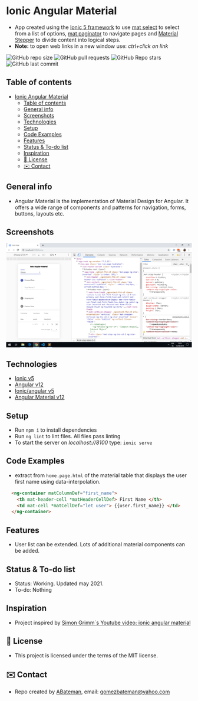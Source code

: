 # Ionic Angular Material

* App created using the [Ionic 5 framework](https://ionicframework.com/docs) to use [mat select](https://material.angular.io/components/select/overview) to select from a list of options, [mat paginator](https://material.angular.io/components/paginator/overview) to navigate pages and [Material Stepper](https://material.angular.io/components/stepper/overview) to divide content into logical steps.
* **Note:** to open web links in a new window use: _ctrl+click on link_

![GitHub repo size](https://img.shields.io/github/repo-size/AndrewJBateman/ionic-angular-material?style=plastic)
![GitHub pull requests](https://img.shields.io/github/issues-pr/AndrewJBateman/ionic-angular-material?style=plastic)
![GitHub Repo stars](https://img.shields.io/github/stars/AndrewJBateman/ionic-angular-material?style=plastic)
![GitHub last commit](https://img.shields.io/github/last-commit/AndrewJBateman/ionic-angular-material?style=plastic)

## Table of contents

* [Ionic Angular Material](#ionic-angular-material)
  * [Table of contents](#table-of-contents)
  * [General info](#general-info)
  * [Screenshots](#screenshots)
  * [Technologies](#technologies)
  * [Setup](#setup)
  * [Code Examples](#code-examples)
  * [Features](#features)
  * [Status & To-do list](#status--to-do-list)
  * [Inspiration](#inspiration)
  * [:file_folder: License](#file_folder-license)
  * [:envelope: Contact](#envelope-contact)

## General info

* Angular Material is the implementation of Material Design for Angular. It offers a wide range of components and patterns for navigation, forms, buttons, layouts etc.

## Screenshots

![image](./img/front-screen.png)

## Technologies

* [Ionic v5](https://ionicframework.com/)
* [Angular v12](https://angular.io/)
* [Ionic/angular v5](https://www.npmjs.com/package/@ionic/angular)
* [Angular Material v12](https://material.angular.io/)

## Setup

* Run `npm i` to install dependencies
* Run `ng lint` to lint files. All files pass linting
* To start the server on _localhost://8100_ type: `ionic serve`

## Code Examples

* extract from `home.page.html` of the material table that displays the user first name using data-interpolation.

```html
  <ng-container matColumnDef="first_name">
    <th mat-header-cell *matHeaderCellDef> First Name </th>
    <td mat-cell *matCellDef="let user"> {{user.first_name}} </td>
  </ng-container>
```

## Features

* User list can be extended. Lots of additional material components can be added.

## Status & To-do list

* Status: Working. Updated may 2021.
* To-do: Nothing

## Inspiration

* Project inspired by [Simon Grimm´s Youtube video: ionic angular material](https://www.youtube.com/watch?v=pd-CF-dWEak)

## :file_folder: License

* This project is licensed under the terms of the MIT license.

## :envelope: Contact

* Repo created by [ABateman](https://github.com/AndrewJBateman), email: gomezbateman@yahoo.com
